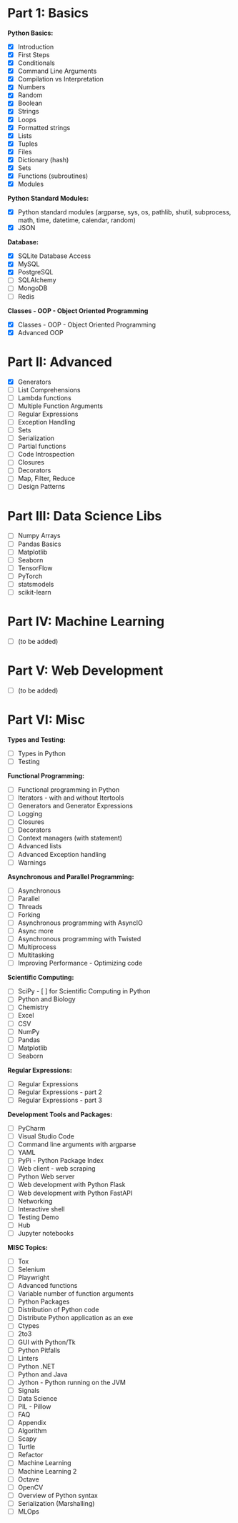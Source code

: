 # Part 1: Basics
**Python Basics:**
- [x] Introduction
- [x] First Steps
- [x] Conditionals
- [x] Command Line Arguments
- [x] Compilation vs Interpretation
- [x] Numbers
- [x] Random
- [x] Boolean
- [x] Strings
- [x] Loops
- [x] Formatted strings
- [x] Lists
- [x] Tuples
- [x] Files
- [x] Dictionary (hash)
- [x] Sets
- [x] Functions (subroutines)
- [x] Modules

**Python Standard Modules:**
- [x] Python standard modules (argparse, sys, os, pathlib, shutil, subprocess, math, time, datetime, calendar, random)
- [x] JSON

**Database:**
- [x] SQLite Database Access
- [x] MySQL
- [x] PostgreSQL
- [ ] SQLAlchemy
- [ ] MongoDB
- [ ] Redis

**Classes - OOP - Object Oriented Programming**

- [x] Classes - OOP - Object Oriented Programming
- [x] Advanced OOP

# Part II: Advanced

- [x] Generators
- [ ] List Comprehensions
- [ ] Lambda functions
- [ ] Multiple Function Arguments
- [ ] Regular Expressions
- [ ] Exception Handling
- [ ] Sets
- [ ] Serialization
- [ ] Partial functions
- [ ] Code Introspection
- [ ] Closures
- [ ] Decorators
- [ ] Map, Filter, Reduce
- [ ] Design Patterns

# Part III: Data Science Libs
- [ ] Numpy Arrays
- [ ] Pandas Basics
- [ ] Matplotlib
- [ ] Seaborn
- [ ] TensorFlow
- [ ] PyTorch
- [ ] statsmodels
- [ ] scikit-learn

# Part IV: Machine Learning
- [ ] (to be added)

# Part V: Web Development

- [ ] (to be added)

# Part VI: Misc

**Types and Testing:**
- [ ] Types in Python
- [ ] Testing

**Functional Programming:**
- [ ] Functional programming in Python
- [ ] Iterators - with and without Itertools
- [ ] Generators and Generator Expressions
- [ ] Logging
- [ ] Closures
- [ ] Decorators
- [ ] Context managers (with statement)
- [ ] Advanced lists
- [ ] Advanced Exception handling
- [ ] Warnings

**Asynchronous and Parallel Programming:**
- [ ] Asynchronous
- [ ] Parallel
- [ ] Threads
- [ ] Forking
- [ ] Asynchronous programming with AsyncIO
- [ ] Async more
- [ ] Asynchronous programming with Twisted
- [ ] Multiprocess
- [ ] Multitasking
- [ ] Improving Performance - Optimizing code

**Scientific Computing:**
- [ ] SciPy - [ ] for Scientific Computing in Python
- [ ] Python and Biology
- [ ] Chemistry
- [ ] Excel
- [ ] CSV
- [ ] NumPy
- [ ] Pandas
- [ ] Matplotlib
- [ ] Seaborn

**Regular Expressions:**
- [ ] Regular Expressions
- [ ] Regular Expressions - part 2
- [ ] Regular Expressions - part 3

**Development Tools and Packages:**
- [ ] PyCharm
- [ ] Visual Studio Code
- [ ] Command line arguments with argparse
- [ ] YAML
- [ ] PyPi - Python Package Index
- [ ] Web client - web scraping
- [ ] Python Web server
- [ ] Web development with Python Flask
- [ ] Web development with Python FastAPI
- [ ] Networking
- [ ] Interactive shell
- [ ] Testing Demo
- [ ] Hub
- [ ] Jupyter notebooks

**MISC Topics:**
- [ ] Tox
- [ ] Selenium
- [ ] Playwright
- [ ] Advanced functions
- [ ] Variable number of function arguments
- [ ] Python Packages
- [ ] Distribution of Python code
- [ ] Distribute Python application as an exe
- [ ] Ctypes
- [ ] 2to3
- [ ] GUI with Python/Tk
- [ ] Python Pitfalls
- [ ] Linters
- [ ] Python .NET
- [ ] Python and Java
- [ ] Jython - Python running on the JVM
- [ ] Signals
- [ ] Data Science
- [ ] PIL - Pillow
- [ ] FAQ
- [ ] Appendix
- [ ] Algorithm
- [ ] Scapy
- [ ] Turtle
- [ ] Refactor
- [ ] Machine Learning
- [ ] Machine Learning 2
- [ ] Octave
- [ ] OpenCV
- [ ] Overview of Python syntax
- [ ] Serialization (Marshalling)
- [ ] MLOps
